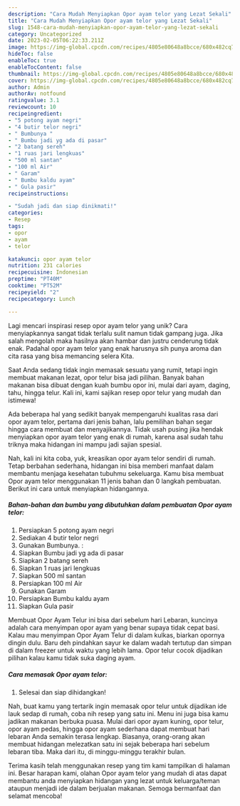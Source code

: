 ```yaml
---
description: "Cara Mudah Menyiapkan Opor ayam telor yang Lezat Sekali"
title: "Cara Mudah Menyiapkan Opor ayam telor yang Lezat Sekali"
slug: 1548-cara-mudah-menyiapkan-opor-ayam-telor-yang-lezat-sekali
category: Uncategorized
date: 2023-02-05T06:22:33.211Z
image: https://img-global.cpcdn.com/recipes/4805e80648a8bcce/680x482cq70/opor-ayam-telor-foto-resep-utama.jpg
hideToc: false
enableToc: true
enableTocContent: false
thumbnail: https://img-global.cpcdn.com/recipes/4805e80648a8bcce/680x482cq70/opor-ayam-telor-foto-resep-utama.jpg
cover: https://img-global.cpcdn.com/recipes/4805e80648a8bcce/680x482cq70/opor-ayam-telor-foto-resep-utama.jpg
author: Admin
authorAv: notfound
ratingvalue: 3.1
reviewcount: 10
recipeingredient:
- "5 potong ayam negri"
- "4 butir telor negri"
- " Bumbunya "
- " Bumbu jadi yg ada di pasar"
- "2 batang sereh"
- "1 ruas jari lengkuas"
- "500 ml santan"
- "100 ml Air"
- " Garam"
- " Bumbu kaldu ayam"
- " Gula pasir"
recipeinstructions:

- "Sudah jadi dan siap dinikmati!"
categories:
- Resep
tags:
- opor
- ayam
- telor

katakunci: opor ayam telor 
nutrition: 231 calories
recipecuisine: Indonesian
preptime: "PT40M"
cooktime: "PT52M"
recipeyield: "2"
recipecategory: Lunch

---
```





Lagi mencari inspirasi resep opor ayam telor yang unik? Cara menyiapkannya sangat tidak terlalu sulit namun tidak gampang juga. Jika salah mengolah maka hasilnya akan hambar dan justru cenderung tidak enak. Padahal opor ayam telor yang enak harusnya sih punya aroma dan cita rasa yang bisa memancing selera Kita.





Saat Anda sedang tidak ingin memasak sesuatu yang rumit, tetapi ingin membuat makanan lezat, opor telur bisa jadi pilihan. Banyak bahan makanan bisa dibuat dengan kuah bumbu opor ini, mulai dari ayam, daging, tahu, hingga telur. Kali ini, kami sajikan resep opor telur yang mudah dan istimewa!

Ada beberapa hal yang sedikit banyak mempengaruhi kualitas rasa dari opor ayam telor, pertama dari jenis bahan, lalu pemilihan bahan segar hingga cara membuat dan menyajikannya. Tidak usah pusing jika hendak menyiapkan opor ayam telor yang enak di rumah, karena asal sudah tahu triknya maka hidangan ini mampu jadi sajian spesial.






Nah, kali ini kita coba, yuk, kreasikan opor ayam telor sendiri di rumah. Tetap berbahan sederhana, hidangan ini bisa memberi manfaat dalam membantu menjaga kesehatan tubuhmu sekeluarga. Kamu bisa membuat Opor ayam telor menggunakan 11 jenis bahan dan 0 langkah pembuatan. Berikut ini cara untuk menyiapkan hidangannya.

<!--inarticleads1-->

##### Bahan-bahan dan bumbu yang dibutuhkan dalam pembuatan Opor ayam telor:

1. Persiapkan 5 potong ayam negri
1. Sediakan 4 butir telor negri
1. Gunakan  Bumbunya. :
1. Siapkan  Bumbu jadi yg ada di pasar
1. Siapkan 2 batang sereh
1. Siapkan 1 ruas jari lengkuas
1. Siapkan 500 ml santan
1. Persiapkan 100 ml Air
1. Gunakan  Garam
1. Persiapkan  Bumbu kaldu ayam
1. Siapkan  Gula pasir


Membuat Opor Ayam Telur ini bisa dari sebelum hari Lebaran, kuncinya adalah cara menyimpan opor ayam yang benar supaya tidak cepat basi. Kalau mau menyimpan Opor Ayam Telur di dalam kulkas, biarkan opornya dingin dulu. Baru deh pindahkan sayur ke dalam wadah tertutup dan simpan di dalam freezer untuk waktu yang lebih lama. Opor telur cocok dijadikan pilihan kalau kamu tidak suka daging ayam. 

<!--inarticleads2-->

##### Cara memasak Opor ayam telor:


1. Selesai dan siap dihidangkan!

Nah, buat kamu yang tertarik ingin memasak opor telur untuk dijadikan ide lauk sedap di rumah, coba nih resep yang satu ini. Menu ini juga bisa kamu jadikan makanan berbuka puasa. Mulai dari opor ayam kuning, opor telur, opor ayam pedas, hingga opor ayam sederhana dapat membuat hari lebaran Anda semakin terasa lengkap. Biasanya, orang-orang akan membuat hidangan melezatkan satu ini sejak beberapa hari sebelum lebaran tiba. Maka dari itu, di minggu-minggu terakhir bulan. 

Terima kasih telah menggunakan resep yang tim kami tampilkan di halaman ini. Besar harapan kami, olahan Opor ayam telor yang mudah di atas dapat membantu anda menyiapkan hidangan yang lezat untuk keluarga/teman ataupun menjadi ide dalam berjualan makanan. Semoga bermanfaat dan selamat mencoba!
